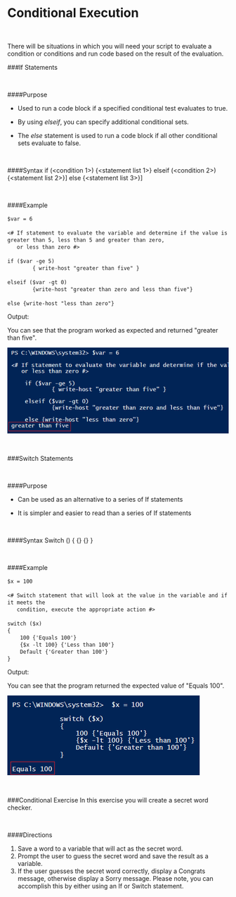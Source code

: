 

# Conditional Execution

<br>

There will be situations in which you will need your script to evaluate a condition or conditions and run code based on the result of the evaluation.
<br>

###If Statements

<br>

####Purpose

- Used to run a code block if a specified conditional test evaluates to true.

- By using *elseif*, you can specify additional conditional sets.

- The *else* statement is used to run a code block if all other conditional sets evaluate to false.

<br>

####Syntax
    if (<condition 1>)
          {<statement list 1>}
     elseif (<condition 2>) 
          {<statement list 2>}]
     else {<statement list 3>}]

<br>

####Example

    $var = 6
    
    <# If statement to evaluate the variable and determine if the value is greater than 5, less than 5 and greater than zero,
       or less than zero #>
       
    if ($var -ge 5) 
            { write-host "greater than five" }

    elseif ($var -gt 0)   
            {write-host "greater than zero and less than five"}

    else {write-host "less than zero"}

Output:

You can see that the program worked as expected and returned "greater than five".

![](screenshots/ps_snip109.png)

<br>

###Switch Statements

<br>

####Purpose

- Can be used as an alternative to a series of If statements

- It is simpler and easier to read than a series of If statements

<br>

####Syntax
    Switch (<test-value>)
    {
    <condition> {<action>}
    <condition> {<action>}
    }

<br>

####Example

    $x = 100

    <# Switch statement that will look at the value in the variable and if it meets the
       condition, execute the appropriate action #>

    switch ($x)
    {
        100 {'Equals 100'}
        {$x -lt 100} {'Less than 100'}
        Default {'Greater than 100'}
    }

Output:

You can see that the program returned the expected value of "Equals 100".

![](screenshots/ps_snip110.png)

<br>

###Conditional Exercise
In this exercise you will create a secret word checker.  

<br>

####Directions
1. Save a word to a variable that will act as the secret word.
2. Prompt the user to guess the secret word and save the result as a variable. 
3. If the user guesses the secret word correctly, display a Congrats message, otherwise display a Sorry message.  Please note, you can accomplish this by either using an If or Switch statement.
